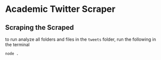 # Academic Twitter Scraper

## Scraping the Scraped

to run analyze all folders and files in the `tweets` folder, run the following in the terminal
```
node .
```

